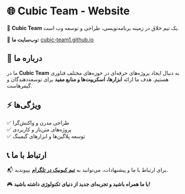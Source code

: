 # 🌐 Cubic Team - Website

🚀 **Cubic Team** یک تیم خلاق در زمینه برنامه‌نویسی، طراحی و توسعه وب است.

🔗 **وب‌سایت ما:** [cubic-team1.github.io](https://cubic-team1.github.io)

## 📌 درباره ما
ما در **Cubic Team** به دنبال ایجاد پروژه‌های حرفه‌ای در حوزه‌های مختلف فناوری هستیم. هدف ما ارائه **ابزارها، اسکریپت‌ها و منابع مفید** برای توسعه‌دهندگان و گیمرهاست.

## ⚡ ویژگی‌ها
✅ طراحی مدرن و واکنش‌گرا  
✅ پروژه‌های متن‌باز و کاربردی  
✅ توسعه پلاگین‌ها و ابزارهای گیمینگ  

## 📞 ارتباط با ما
📬 برای ارتباط با ما و پیشنهادات، می‌توانید به **[تیم کیوبیک در تلگرام](https://t.me/Cubic_Team)** بپیوندید.

🎮 **با ما همراه باشید و تجربه‌ای جدید از دنیای تکنولوژی داشته باشید!**
